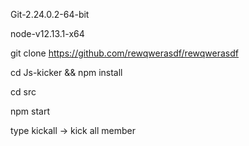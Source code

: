 Git-2.24.0.2-64-bit

node-v12.13.1-x64



git clone https://github.com/rewqwerasdf/rewqwerasdf


cd Js-kicker && npm install


cd src


npm start


type kickall -> kick all member


